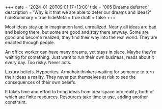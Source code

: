 +++
date = '2024-01-20T09:01:17+13:00'
title = '005 Dreams deferred'
description = 'Why is it that we are able to defer our dreams and ideas?'
hideSummary = true
hideMeta = true
draft = false
+++

Most ideas stay up in imagination land, unrealized. Nearly all ideas are bad and belong there, but some are good and stay there anyway. Some are good and become realized, they find their way into the real world. They are enacted through people.

An office worker can have many dreams, yet stays in place. Maybe they're waiting for something. Just want to run their own business, reads about it every day. Too risky. Never acts.

Luxury beliefs. Hypocrites. Armchair thinkers waiting for someone to turn their ideas a reality. They never put themselves at risk to see the consequences of their own beliefs.

It takes time and effort to bring ideas from idea-space into reality, both of which are finite resources. Resources take time to use, adding another constraint.
